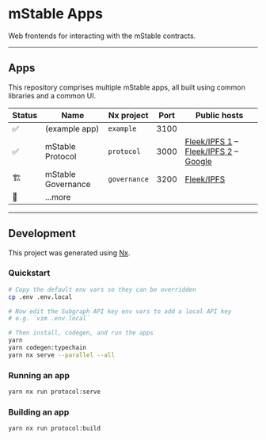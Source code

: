 # mStable Apps

Web frontends for interacting with the mStable contracts.

---
## Apps

This repository comprises multiple mStable apps, all built using common libraries and a common UI.

| Status | Name               | Nx project    | Port  | Public hosts |
|--------|--------------------|---------------|-------|--------------|
| ✅      | (example app)      | `example`    | 3100 |              |
| ✅      | mStable Protocol   | `protocol`   | 3000 | [Fleek/IPFS 1](https://mstable.app) – [Fleek/IPFS 2](https://app.mstable.org) – [Google](https://mstable-apps-protocol.web.app/) |
| 🏗      | mStable Governance | `governance` | 3200 | [Fleek/IPFS](https://governance.mstable.org) |
| 🧠      | ...more            |              |      |             |

---

## Development

This project was generated using [Nx](https://nx.dev).

### Quickstart

```bash
# Copy the default env vars so they can be overridden
cp .env .env.local

# Now edit the Subgraph API key env vars to add a local API key
# e.g. `vim .env.local`

# Then install, codegen, and run the apps
yarn
yarn codegen:typechain
yarn nx serve --parallel --all
```

### Running an app

```bash
yarn nx run protocol:serve
```

### Building an app

```bash
yarn nx run protocol:build
```
